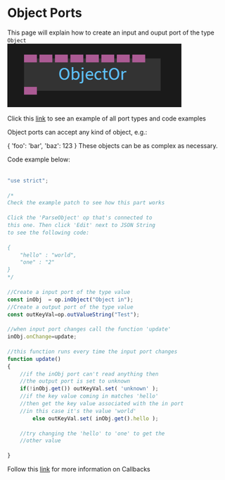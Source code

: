 # Object Ports

This page will explain how to create an input and ouput port of the type `Object`<br>
![Button](../img/creating_ports_object_port_color.png) <br>

Click this [link](https://cables.gl/ui/#/project/5b9f692e671e52e512ab3af3) to see an example of all port types and code examples

Object ports can accept any kind of object, e.g.:

{
  'foo': 'bar',
  'baz': 123
}
These objects can be as complex as necessary.

Code example below:

```javascript

"use strict";

/*
Check the example patch to see how this part works

Click the 'ParseObject' op that's connected to 
this one. Then click 'Edit' next to JSON String
to see the following code:

{
    "hello" : "world",
    "one" : "2"
}
*/

//Create a input port of the type value
const inObj  = op.inObject("Object in");
//Create a output port of the type value
const outKeyVal=op.outValueString("Test");

//when input port changes call the function 'update'
inObj.onChange=update;

//this function runs every time the input port changes
function update()
{
    //if the inObj port can't read anything then 
    //the output port is set to unknown
    if(!inObj.get()) outKeyVal.set( 'unknown' );
    //if the key value coming in matches 'hello'
    //then get the key value associated with the in port
    //in this case it's the value 'world'
        else outKeyVal.set( inObj.get().hello );
        
    //try changing the 'hello' to 'one' to get the 
    //other value
    
}
```

Follow this [link](../../dev_callbacks/dev_callbacks.md) for more information on Callbacks
